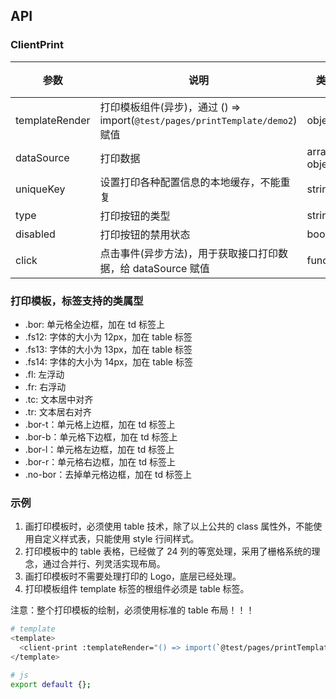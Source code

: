 ## API

### ClientPrint

| 参数           | 说明                                                                          | 类型            | 默认值 |
| -------------- | ----------------------------------------------------------------------------- | --------------- | ------ |
| templateRender | 打印模板组件(异步)，通过 () => import(`@test/pages/printTemplate/demo2`) 赋值 | object          | -      |
| dataSource     | 打印数据                                                                      | array \| object | -      |
| uniqueKey      | 设置打印各种配置信息的本地缓存，不能重复                                      | string          | -      |
| type           | 打印按钮的类型                                                                | string          | -      |
| disabled       | 打印按钮的禁用状态                                                            | boolean         | false  |
| click          | 点击事件(异步方法)，用于获取接口打印数据，给 dataSource 赋值                  | func            | -      |

### 打印模板，标签支持的类属型

- .bor: 单元格全边框，加在 td 标签上
- .fs12: 字体的大小为 12px，加在 table 标签
- .fs13: 字体的大小为 13px，加在 table 标签
- .fs14: 字体的大小为 14px，加在 table 标签
- .fl: 左浮动
- .fr: 右浮动
- .tc: 文本居中对齐
- .tr: 文本居右对齐
- .bor-t：单元格上边框，加在 td 标签上
- .bor-b：单元格下边框，加在 td 标签上
- .bor-l：单元格左边框，加在 td 标签上
- .bor-r：单元格右边框，加在 td 标签上
- .no-bor：去掉单元格边框，加在 td 标签上

### 示例

1. 画打印模板时，必须使用 table 技术，除了以上公共的 class 属性外，不能使用自定义样式表，只能使用 style 行间样式。
2. 打印模板中的 table 表格，已经做了 24 列的等宽处理，采用了栅格系统的理念，通过合并行、列灵活实现布局。
3. 画打印模板时不需要处理打印的 Logo，底层已经处理。
4. 打印模板组件 template 标签的根组件必须是 table 标签。

注意：整个打印模板的绘制，必须使用标准的 table 布局！！！

```bash
# template
<template>
  <client-print :templateRender="() => import(`@test/pages/printTemplate/demo2`)">打印</client-print>
</template>

# js
export default {};
```
